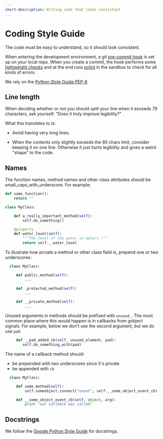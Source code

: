 ```yaml
---
short-description: Writing code that looks consistent
...
```


# Coding Style Guide

The code must be easy to understand, so it should look consistent.

When entering the development environment, a git
[pre-commit hook](https://gitlab.gnome.org/GNOME/pitivi/blob/master/pre-commit.hook)
is set up on your local repo. When you create a commit, the hook
performs some
[lightweight checks](https://gitlab.gnome.org/GNOME/pitivi/blob/master/.pre-commit-config.yaml)
and at the end runs
[pylint](https://gitlab.gnome.org/GNOME/pitivi/blob/master/pylint.rc)
in the sandbox to check for all kinds of errors.

We rely on the [Python Style Guide PEP-8](https://www.python.org/dev/peps/pep-0008/)


## Line length
When deciding whether or not you should split your line when it exceeds
79 characters, ask yourself: "Does it truly improve legibility?"

What this translates to is:

- Avoid having very long lines.

- When the contents only slightly exceeds the 80 chars limit,
consider keeping it on one line. Otherwise it just hurts legibility and
gives a weird "shape" to the code.

## Names
The function names, method names and other class attributes should be
small_caps_with_underscore. For example:
``` python
def some_function():
    return ""

class MyClass:

    def a_really_important_method(self):
        self.do_something()

    @property
    def water_level(self):
        """The level of the water in meters."""
        return self.__water_level
```

To illustrate how private a method or other class field is, prepend
one or two underscores:
``` python
  class MyClass:

     def public_method(self):
         ...

     def _protected_method(self):
         ...

     def __private_method(self):
         ...
```

Unused arguments in methods should be prefixed with `unused_`.
The most common place where this would happen is in callbacks from
gobject signals. For example, below we don't use the second argument,
but we do use `pad`.

``` python
     def __pad_added_cb(self, unused_element, pad):
        self.do_something_with(pad)
```

The name of a callback method should:

  - be prepended with two underscores since it's private
  - be appended with `cb`

``` python
  class MyClass:

     def some_method(self):
         self.someobject.connect("event", self.__some_object_event_cb)

     def __some_object_event_cb(self, object, arg):
         print "our callback was called"
```

## Docstrings
We follow the [Google Python Style Guide](https://google.github.io/styleguide/pyguide.html#38-comments-and-docstrings)
for docstrings.
